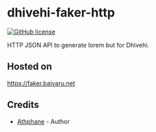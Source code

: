 # dhivehi-faker-http
[![GitHub license](https://img.shields.io/github/license/baivaru/dhivehi-faker-http?style=flat-square)](https://github.com/baivaru/dhivehi-faker-http/blob/master/LICENSE)

HTTP JSON API to generate lorem but for Dhivehi.

## Hosted on 
https://faker.baivaru.net

## Credits
* [Athphane](https://github.com/athphane) - Author
